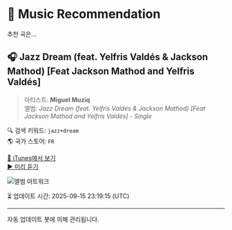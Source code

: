 
# 🎵 Music Recommendation

추천 곡은...

## 🎧 Jazz Dream (feat. Yelfris Valdés & Jackson Mathod) [Feat Jackson Mathod and Yelfris Valdés]  
> 아티스트: **Miguel Muziq**  
> 앨범: _Jazz Dream (feat. Yelfris Valdés & Jackson Mathod) [Feat Jackson Mathod and Yelfris Valdés] - Single_  

🔍 검색 키워드: `jazz+dream`  
🌎 국가 스토어: `FR`

[🔗 iTunes에서 보기](https://music.apple.com/fr/album/jazz-dream-feat-yelfris-vald%C3%A9s-jackson-mathod-feat/1565613764?i=1565613769&uo=4)  
[▶️ 미리 듣기](https://audio-ssl.itunes.apple.com/itunes-assets/AudioPreview115/v4/5c/fa/4d/5cfa4d60-0850-9edc-a523-766878171e7b/mzaf_17242508788923775387.plus.aac.p.m4a)

![앨범 아트워크](https://is1-ssl.mzstatic.com/image/thumb/Music125/v4/14/76/7a/14767a4b-00f3-0c8d-83cf-6976be9e1500/cover.jpg/100x100bb.jpg)

⏳ 업데이트 시간: 2025-09-15 23:19:15 (UTC)

---
자동 업데이트 봇에 의해 관리됩니다.
